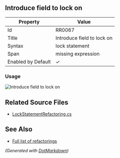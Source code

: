 ## Introduce field to lock on

| Property           | Value                      |
| ------------------ | -------------------------- |
| Id                 | RR0067                     |
| Title              | Introduce field to lock on |
| Syntax             | lock statement             |
| Span               | missing expression         |
| Enabled by Default | &#x2713;                   |

### Usage

![Introduce field to lock on](../../images/refactorings/IntroduceFieldToLockOn.png)

## Related Source Files

* [LockStatementRefactoring.cs](../../src/Refactorings/CSharp/Refactorings/LockStatementRefactoring.cs)

## See Also

* [Full list of refactorings](Refactorings.md)

*\(Generated with [DotMarkdown](http://github.com/JosefPihrt/DotMarkdown)\)*